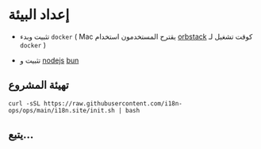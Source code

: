 # إعداد البيئة

* تثبيت وبدء `docker` ( Mac يقترح المستخدمون استخدام [orbstack](https://orbstack.dev) كوقت تشغيل لـ `docker` )

* تثبيت و [nodejs](https://nodejs.org/en/download/package-manager) [bun](https://bun.sh/docs/installation)

## تهيئة المشروع

```
curl -sSL https://raw.githubusercontent.com/i18n-ops/ops/main/i18n.site/init.sh | bash
```

## يتبع…